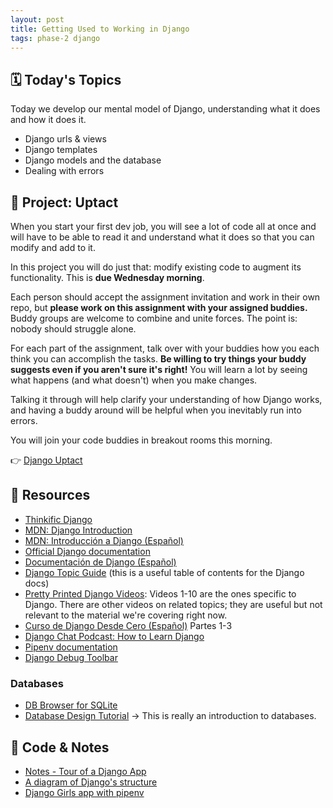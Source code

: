 ```yaml
---
layout: post
title: Getting Used to Working in Django
tags: phase-2 django
---
```


## 🗓️ Today's Topics

Today we develop our mental model of Django, understanding what it does and how it does it.

- Django urls & views
- Django templates
- Django models and the database
- Dealing with errors

## 🎯 Project: Uptact

When you start your first dev job, you will see a lot of code all at once and will have to be able to read it and understand what it does so that you can modify and add to it.

In this project you will do just that: modify existing code to augment its functionality. This is **due Wednesday morning**.

Each person should accept the assignment invitation and work in their own repo, but **please work on this assignment with your assigned buddies.** Buddy groups are welcome to combine and unite forces. The point is: nobody should struggle alone.

For each part of the assignment, talk over with your buddies how you each think you can accomplish the tasks. **Be willing to try things your buddy suggests even if you aren't sure it's right!** You will learn a lot by seeing what happens (and what doesn't) when you make changes.

Talking it through will help clarify your understanding of how Django works, and having a buddy around will be helpful when you inevitably run into errors.

You will join your code buddies in breakout rooms this morning.

👉 [Django Uptact](https://classroom.github.com/a/3_JabTeg)

## 🔖 Resources

- [Thinkific Django](https://momentumlearn.thinkific.com/courses/take/back-end-development-with-python-and-django/texts/32618875-what-is-django)
- [MDN: Django Introduction](https://developer.mozilla.org/en-US/docs/Learn/Server-side/Django/Introduction)
- [MDN: Introducción a Django (Español)](https://developer.mozilla.org/es/docs/Learn/Server-side/Django/Introduction)
- [Official Django documentation](https://docs.djangoproject.com/en/4.0/)
- [Documentación de Django (Español)](https://docs.djangoproject.com/es/4.0/)
- [Django Topic Guide](https://docs.djangoproject.com/en/4.0/topics/) (this is a useful table of contents for the Django docs)
- [Pretty Printed Django Videos](https://www.youtube.com/playlist?list=PLXmMXHVSvS-DQfOsQdXkzEZyD0Vei7PKf): Videos 1-10 are the ones specific to Django. There are other videos on related topics; they are useful but not relevant to the material we're covering right now.
- [Curso de Django Desde Cero (Español)](https://youtu.be/vXR5CAcRv5w) Partes 1-3
- [Django Chat Podcast: How to Learn Django](https://djangochat.com/episodes/how-to-learn-django)
- [Pipenv documentation](https://pipenv.pypa.io/en/latest/)
- [Django Debug Toolbar](https://django-debug-toolbar.readthedocs.io/en/latest/)

### Databases

- [DB Browser for SQLite](https://sqlitebrowser.org/)
- [Database Design Tutorial](https://learndjango.com/tutorials/database-design-tutorial-beginners) -> This is really an introduction to databases.

## 🦉 Code & Notes

- [Notes - Tour of a Django App](https://github.com/momentum-team-13/notes/blob/main/django-tour.md)
- [A diagram of Django's structure](https://github.com/momentum-team-13/notes/blob/main/django-diagram.md)
- [Django Girls app with pipenv](https://github.com/Momentum-Team-13/example-django-girls-with-pipenv)
